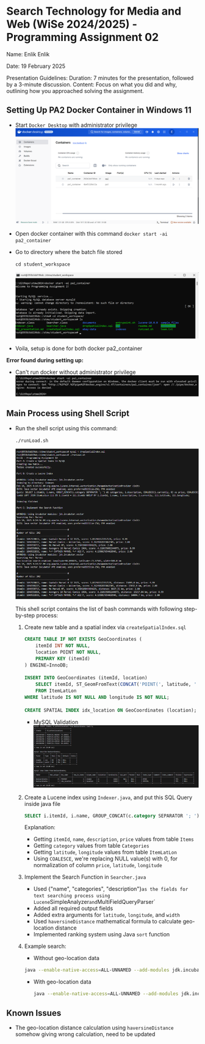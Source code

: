 # Search Technology for Media and Web (WiSe 2024/2025) - Programming Assignment 02

Name:
Enlik Enlik

Date:
19 February 2025

Presentation Guidelines:
Duration: 7 minutes for the presentation, followed by a 3-minute discussion.
Content: Focus on what you did and why, outlining how you approached solving the assignment.



## Setting Up PA2 Docker Container in Windows 11

- Start `Docker Desktop` with administrator privilege
  ![image-20250218120624663](img/PA2_presentation/image-20250218120624663.png)

- Open docker container with this command
  `docker start -ai pa2_container`

- Go to directory where the batch file stored

  `cd student_workspace`

  ![image-20250218120841765](img/PA2_presentation/image-20250218120841765.png)

- Voila, setup is done for both docker pa2_container

**Error found during setting up:**

- Can't run docker without administrator privilege![image-20250111164236255](../img/PA1_presentation/image-20250111164236255.png)



## Main Process using Shell Script

- Run the shell script using this command:

   `./runLoad.sh`

   ![image-20250214051524169](img/PA2_presentation/image-20250214051524169.png)

   This shell script contains the list of bash commands with following step-by-step process:

   1. Create new table and a spatial index via `createSpatialIndex.sql`
      ```sql
      CREATE TABLE IF NOT EXISTS GeoCoordinates (
          itemId INT NOT NULL,
          location POINT NOT NULL,
          PRIMARY KEY (itemId)
      ) ENGINE=InnoDB;
      
      INSERT INTO GeoCoordinates (itemId, location)
          SELECT itemId, ST_GeomFromText(CONCAT('POINT(', latitude, ' ', longitude, ')'))
          FROM ItemLatLon
      WHERE latitude IS NOT NULL AND longitude IS NOT NULL;
      
      CREATE SPATIAL INDEX idx_location ON GeoCoordinates (location);
      ```

      - MySQL Validation
        ![image-20250214050054361](img/readme/image-20250214050054361.png)

        

   2. Create a Lucene index using `Indexer.java`, and put this SQL Query inside java file

      ```sql 
      SELECT i.itemId, i.name, GROUP_CONCAT(c.category SEPARATOR '; ') AS categories, i.description, COALESCE(i.currently, 0) as price, COALESCE(ill.latitude, 0.00) as latitude, COALESCE(ill.longitude, 0.00) as longitude FROM Items i INNER JOIN Categories c ON i.itemId = c.itemId LEFT JOIN ItemLatLon ill ON i.itemId = ill.itemId GROUP BY i.itemId, i.name, i.description, i.currently, ill.latitude, ill.longitude;
      ```

      Explanation:

      - Getting `itemId`, `name`, `description`, `price` values from table `Items`
      - Getting `category` values from table `Categories`
      - Getting `latitude`, `longitude` values from table `ItemLatLon`
      - Using `COALESCE`, we're replacing NULL value(s) with 0, for normalization of column `price`, `latitude`, `longitude`

      

   3. Implement the Search Function in `Searcher.java`

      - Used {"name", "categories", "description"}` as the fields for text searching process using Lucene `SimpleAnalyzer` and `MultiFieldQueryParser`
      - Added all required output fields
      - Added extra arguments for `latitude`, `longitude`, and `width`
      - Used `haversineDistance` mathematical formula to calculate geo-location distance
      - Implemented ranking system using Java `sort` function

      

   4. Example search:
   
      - Without geo-location data
   
      ```bash
      java --enable-native-access=ALL-UNNAMED --add-modules jdk.incubator.vector Searcher "Marvel" 5
      ```
   
      - With geo-location data
        ```bash
        java --enable-native-access=ALL-UNNAMED --add-modules jdk.incubator.vector Searcher "Marvel" 5 -x 40.84987900 -y -73.97501000 -w 100
        
        ```
   
        
   

## Known Issues

- The geo-location distance calculation using `haversineDistance` somehow giving wrong calculation, need to be updated



